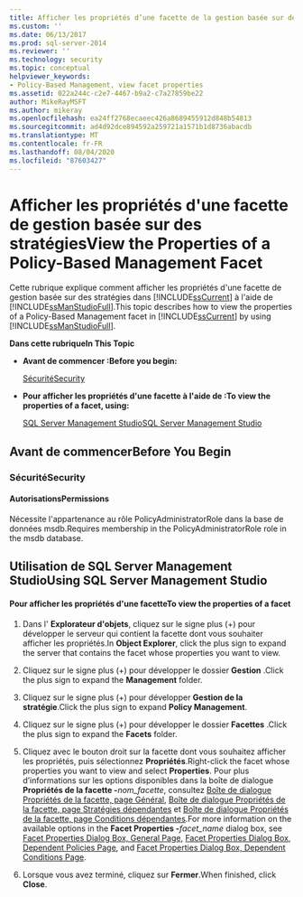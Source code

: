 ```yaml
---
title: Afficher les propriétés d’une facette de la gestion basée sur des stratégies | Microsoft Docs
ms.custom: ''
ms.date: 06/13/2017
ms.prod: sql-server-2014
ms.reviewer: ''
ms.technology: security
ms.topic: conceptual
helpviewer_keywords:
- Policy-Based Management, view facet properties
ms.assetid: 022a244c-c2e7-4467-b9a2-c7a27859be22
author: MikeRayMSFT
ms.author: mikeray
ms.openlocfilehash: ea24ff2768ecaeec426a8689455912d848b54813
ms.sourcegitcommit: ad4d92dce894592a259721a1571b1d8736abacdb
ms.translationtype: MT
ms.contentlocale: fr-FR
ms.lasthandoff: 08/04/2020
ms.locfileid: "87603427"
---
```

# <a name="view-the-properties-of-a-policy-based-management-facet"></a><span data-ttu-id="77b70-102">Afficher les propriétés d'une facette de gestion basée sur des stratégies</span><span class="sxs-lookup"><span data-stu-id="77b70-102">View the Properties of a Policy-Based Management Facet</span></span>
  <span data-ttu-id="77b70-103">Cette rubrique explique comment afficher les propriétés d'une facette de gestion basée sur des stratégies dans [!INCLUDE[ssCurrent](../../includes/sscurrent-md.md)] à l'aide de [!INCLUDE[ssManStudioFull](../../includes/ssmanstudiofull-md.md)].</span><span class="sxs-lookup"><span data-stu-id="77b70-103">This topic describes how to view the properties of a Policy-Based Management facet in [!INCLUDE[ssCurrent](../../includes/sscurrent-md.md)] by using [!INCLUDE[ssManStudioFull](../../includes/ssmanstudiofull-md.md)].</span></span>  
  
 <span data-ttu-id="77b70-104">**Dans cette rubrique**</span><span class="sxs-lookup"><span data-stu-id="77b70-104">**In This Topic**</span></span>  
  
-   <span data-ttu-id="77b70-105">**Avant de commencer :**</span><span class="sxs-lookup"><span data-stu-id="77b70-105">**Before you begin:**</span></span>  
  
     [<span data-ttu-id="77b70-106">Sécurité</span><span class="sxs-lookup"><span data-stu-id="77b70-106">Security</span></span>](#Security)  
  
-   <span data-ttu-id="77b70-107">**Pour afficher les propriétés d'une facette à l'aide de :**</span><span class="sxs-lookup"><span data-stu-id="77b70-107">**To view the properties of a facet, using:**</span></span>  
  
     [<span data-ttu-id="77b70-108">SQL Server Management Studio</span><span class="sxs-lookup"><span data-stu-id="77b70-108">SQL Server Management Studio</span></span>](#SSMSProcedure)  
  
##  <a name="before-you-begin"></a><a name="BeforeYouBegin"></a> <span data-ttu-id="77b70-109">Avant de commencer</span><span class="sxs-lookup"><span data-stu-id="77b70-109">Before You Begin</span></span>  
  
###  <a name="security"></a><a name="Security"></a> <span data-ttu-id="77b70-110">Sécurité</span><span class="sxs-lookup"><span data-stu-id="77b70-110">Security</span></span>  
  
####  <a name="permissions"></a><a name="Permissions"></a> <span data-ttu-id="77b70-111">Autorisations</span><span class="sxs-lookup"><span data-stu-id="77b70-111">Permissions</span></span>  
 <span data-ttu-id="77b70-112">Nécessite l'appartenance au rôle PolicyAdministratorRole dans la base de données msdb.</span><span class="sxs-lookup"><span data-stu-id="77b70-112">Requires membership in the PolicyAdministratorRole role in the msdb database.</span></span>  
  
##  <a name="using-sql-server-management-studio"></a><a name="SSMSProcedure"></a> <span data-ttu-id="77b70-113">Utilisation de SQL Server Management Studio</span><span class="sxs-lookup"><span data-stu-id="77b70-113">Using SQL Server Management Studio</span></span>  
  
#### <a name="to-view-the-properties-of-a-facet"></a><span data-ttu-id="77b70-114">Pour afficher les propriétés d'une facette</span><span class="sxs-lookup"><span data-stu-id="77b70-114">To view the properties of a facet</span></span>  
  
1.  <span data-ttu-id="77b70-115">Dans l' **Explorateur d'objets**, cliquez sur le signe plus (+) pour développer le serveur qui contient la facette dont vous souhaiter afficher les propriétés.</span><span class="sxs-lookup"><span data-stu-id="77b70-115">In **Object Explorer**, click the plus sign to expand the server that contains the facet whose properties you want to view.</span></span>  
  
2.  <span data-ttu-id="77b70-116">Cliquez sur le signe plus (+) pour développer le dossier **Gestion** .</span><span class="sxs-lookup"><span data-stu-id="77b70-116">Click the plus sign to expand the **Management** folder.</span></span>  
  
3.  <span data-ttu-id="77b70-117">Cliquez sur le signe plus (+) pour développer **Gestion de la stratégie**.</span><span class="sxs-lookup"><span data-stu-id="77b70-117">Click the plus sign to expand **Policy Management**.</span></span>  
  
4.  <span data-ttu-id="77b70-118">Cliquez sur le signe plus (+) pour développer le dossier **Facettes** .</span><span class="sxs-lookup"><span data-stu-id="77b70-118">Click the plus sign to expand the **Facets** folder.</span></span>  
  
5.  <span data-ttu-id="77b70-119">Cliquez avec le bouton droit sur la facette dont vous souhaitez afficher les propriétés, puis sélectionnez **Propriétés**.</span><span class="sxs-lookup"><span data-stu-id="77b70-119">Right-click the facet whose properties you want to view and select **Properties**.</span></span> <span data-ttu-id="77b70-120">Pour plus d’informations sur les options disponibles dans la boîte de dialogue **Propriétés de la facette -**_nom_facette_, consultez [Boîte de dialogue Propriétés de la facette, page Général](../../integration-services/general-page-of-integration-services-designers-options.md), [Boîte de dialogue Propriétés de la facette, page Stratégies dépendantes](facet-properties-dialog-box-dependent-policies-page.md) et [Boîte de dialogue Propriétés de la facette, page Conditions dépendantes](facet-properties-dialog-box-dependent-conditions-page.md).</span><span class="sxs-lookup"><span data-stu-id="77b70-120">For more information on the available options in the **Facet Properties -**_facet_name_ dialog box, see [Facet Properties Dialog Box, General Page](../../integration-services/general-page-of-integration-services-designers-options.md), [Facet Properties Dialog Box, Dependent Policies Page](facet-properties-dialog-box-dependent-policies-page.md), and [Facet Properties Dialog Box, Dependent Conditions Page](facet-properties-dialog-box-dependent-conditions-page.md).</span></span>  
  
6.  <span data-ttu-id="77b70-121">Lorsque vous avez terminé, cliquez sur **Fermer**.</span><span class="sxs-lookup"><span data-stu-id="77b70-121">When finished, click **Close**.</span></span>  
  
  
